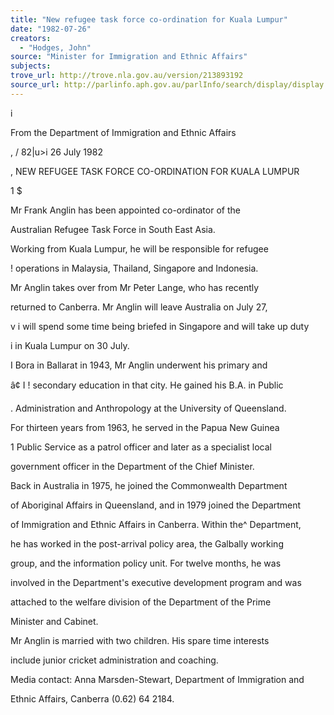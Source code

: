 ```yaml
---
title: "New refugee task force co-ordination for Kuala Lumpur"
date: "1982-07-26"
creators:
  - "Hodges, John"
source: "Minister for Immigration and Ethnic Affairs"
subjects:
trove_url: http://trove.nla.gov.au/version/213893192
source_url: http://parlinfo.aph.gov.au/parlInfo/search/display/display.w3p;query=Id%3A%22media/pressrel/HPR09001835%22
---
```


 i

 From the Department of Immigration and Ethnic Affairs

 , / 82|u>i 26 July 1982

 ,  NEW REFUGEE TASK FORCE CO-ORDINATION FOR KUALA LUMPUR

 1 $

 Mr Frank Anglin has been appointed co-ordinator of the

 Australian Refugee Task Force in South East Asia.

 Working from Kuala Lumpur, he will be responsible for refugee 

 !  operations in Malaysia, Thailand, Singapore and Indonesia.

 Mr Anglin takes over from Mr Peter Lange, who has recently 

 returned to Canberra. Mr Anglin will leave Australia on July 27, 

 v i  will spend some time being briefed in Singapore and will take up duty 

 i  in Kuala Lumpur on 30 July.

 I  Bora in Ballarat in 1943, Mr Anglin underwent his primary and

 â¢ I  !  secondary education in that city. He gained his B.A. in Public 

 .  Administration and Anthropology at the University of Queensland.

 For thirteen years from 1963, he served in the Papua New Guinea 

 1  Public Service as a patrol officer and later as a specialist local 

 government officer in the Department of the Chief Minister.

 Back in Australia in 1975, he joined the Commonwealth Department 

 of Aboriginal Affairs in Queensland, and in 1979 joined the Department 

 of Immigration and Ethnic Affairs in Canberra. Within the^ Department, 

 he has worked in the post-arrival policy area, the Galbally working 

 group, and the information policy unit. For twelve months, he was 

 involved in the Department's executive development program and was 

 attached to the welfare division of the Department of the Prime 

 Minister and Cabinet.

 Mr Anglin is married with two children. His spare time interests 

 include junior cricket administration and coaching.

 Media contact: Anna Marsden-Stewart,  Department of Immigration and

 Ethnic Affairs, Canberra (0.62) 64 2184.

